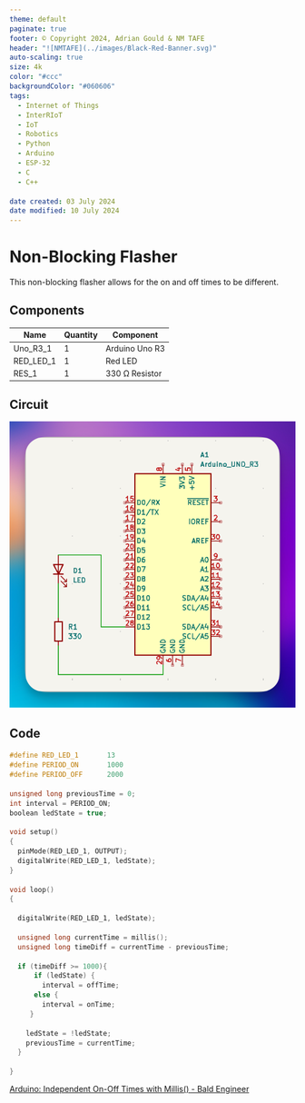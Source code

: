 ```yaml
---
theme: default
paginate: true
footer: © Copyright 2024, Adrian Gould & NM TAFE
header: "![NMTAFE](../images/Black-Red-Banner.svg)"
auto-scaling: true
size: 4k
color: "#ccc"
backgroundColor: "#060606"
tags: 
  - Internet of Things
  - InterRIoT
  - IoT
  - Robotics
  - Python
  - Arduino
  - ESP-32
  - C
  - C++

date created: 03 July 2024
date modified: 10 July 2024
---
```


# Non-Blocking Flasher

This non-blocking flasher allows for the on and off times to be different.

## Components
| Name      | Quantity | Component      |
| --------- | -------- | -------------- |
| Uno_R3_1  | 1        | Arduino Uno R3 |
| RED_LED_1 | 1        | Red LED        |
| RES_1     | 1        | 330 Ω Resistor |


## Circuit

![](../assets/CleanShot%202024-07-29%20at%2020.35.18@2x.png)

## Code

```cpp
#define RED_LED_1		13
#define PERIOD_ON		1000
#define PERIOD_OFF		2000

unsigned long previousTime = 0;
int interval = PERIOD_ON;
boolean ledState = true;

void setup()
{
  pinMode(RED_LED_1, OUTPUT);
  digitalWrite(RED_LED_1, ledState);
}

void loop()
{

  digitalWrite(RED_LED_1, ledState);
  
  unsigned long currentTime = millis();
  unsigned long timeDiff = currentTime - previousTime;
  
  if (timeDiff >= 1000){
      if (ledState) {
        interval = offTime;
      else {
        interval = onTime;
     }
  
    ledState = !ledState;
    previousTime = currentTime;
  }
  
}
```


[Arduino: Independent On-Off Times with Millis() - Bald Engineer](https://www.baldengineer.com/millis-ind-on-off-times.html)
